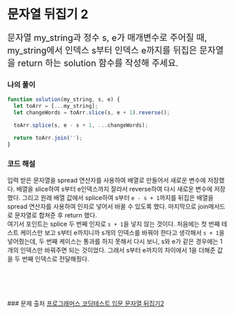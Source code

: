 # 문자열 뒤집기 2

<p style='font-size: 20px'>
문자열 my_string과 정수 s, e가 매개변수로 주어질 때, my_string에서 인덱스 s부터 인덱스 e까지를 뒤집은 문자열을 return 하는 solution 함수를 작성해 주세요.</p>

### 나의 풀이

```javascript
function solution(my_string, s, e) {
  let toArr = [...my_string];
  let changeWords = toArr.slice(s, e + 1).reverse();

  toArr.splice(s, e - s + 1, ...changeWords);

  return toArr.join('');
}
```

### 코드 해설

입력 받은 문자열을 spread 연산자를 사용하여 배열로 만들어서 새로운 변수에 저장했다.
배열을 slice하여 s부터 e인덱스까지 잘라서 reverse하여 다시 새로운 변수에 저장했다.
그리고 원래 배열 값에서 splice하여 s부터 `e - s + 1`까지를 뒤집은 배열을 spread 연산자를 사용하여 인자로 넣어서 바꿀 수 있도록 했다. 마지막으로 join메서드로 문자열로 합쳐준 후 return 했다.
<br />
여기서 포인트는 splice 두 번째 인자로 `s + 1`을 넣지 않는 것이다. 처음에는 첫 번째 테스트 케이스만 보고 s부터 e까지니까 s개의 인덱스를 바꿔야 한다고 생각해서 `s + 1`을 넣어줬는데, 두 번째 케이스는 통과를 하지 못해서 다시 보니, s와 e가 같은 경우에는 1개의 인덱스만 바꿔주면 되는 것이었다. 그래서 s부터 e까지의 차이에서 1을 더해준 값을 두 번째 인덱스로 전달해줬다.

<br />
<br />
<br />
<br />
### 문제 출처
<a href='https://school.programmers.co.kr/learn/courses/30/lessons/181905'>프로그래머스 코딩테스트 입문 문자열 뒤집기2</a>
